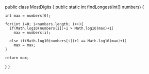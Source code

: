 public class MostDigits {
  public static int findLongest(int[] numbers) {
    
    int max = numbers[0];
    
    for(int i=0; i<numbers.length; i++){
      if(Math.log10(numbers[i])+1 > Math.log10(max)+1)
        max = numbers[i];
        
      else if(Math.log10(numbers[i])+1 == Math.log10(max)+1)
        max = max;
    }
    
    return max;
  }
}
